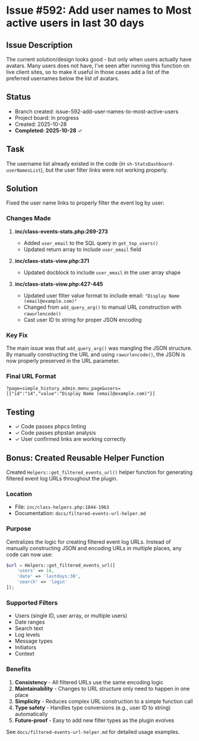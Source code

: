 # Issue #592: Add user names to Most active users in last 30 days

## Issue Description

The current solution/design looks good - but only when users actually have avatars. Many users does not have, I've seen after running this function on live client sites, so to make it useful in those cases add a list of the preferred usernames below the list of avatars.

## Status

- Branch created: issue-592-add-user-names-to-most-active-users
- Project board: In progress
- Created: 2025-10-28
- **Completed: 2025-10-28** ✓

## Task

The username list already existed in the code (in `sh-StatsDashboard-userNamesList`), but the user filter links were not working properly.

## Solution

Fixed the user name links to properly filter the event log by user:

### Changes Made

1. **inc/class-events-stats.php:269-273**
   - Added `user_email` to the SQL query in `get_top_users()`
   - Updated return array to include `user_email` field

2. **inc/class-stats-view.php:371**
   - Updated docblock to include `user_email` in the user array shape

3. **inc/class-stats-view.php:427-445**
   - Updated user filter value format to include email: `"Display Name (email@example.com)"`
   - Changed from `add_query_arg()` to manual URL construction with `rawurlencode()`
   - Cast user ID to string for proper JSON encoding

### Key Fix

The main issue was that `add_query_arg()` was mangling the JSON structure. By manually constructing the URL and using `rawurlencode()`, the JSON is now properly preserved in the URL parameter.

### Final URL Format

```
?page=simple_history_admin_menu_page&users=[{"id":"14","value":"Display Name (email@example.com)"}]
```

## Testing

- ✓ Code passes phpcs linting
- ✓ Code passes phpstan analysis
- ✓ User confirmed links are working correctly

## Bonus: Created Reusable Helper Function

Created `Helpers::get_filtered_events_url()` helper function for generating filtered event log URLs throughout the plugin.

### Location
- File: `inc/class-helpers.php:1844-1963`
- Documentation: `docs/filtered-events-url-helper.md`

### Purpose
Centralizes the logic for creating filtered event log URLs. Instead of manually constructing JSON and encoding URLs in multiple places, any code can now use:

```php
$url = Helpers::get_filtered_events_url([
    'users' => 14,
    'date' => 'lastdays:30',
    'search' => 'login'
]);
```

### Supported Filters
- Users (single ID, user array, or multiple users)
- Date ranges
- Search text
- Log levels
- Message types
- Initiators
- Context

### Benefits
1. **Consistency** - All filtered URLs use the same encoding logic
2. **Maintainability** - Changes to URL structure only need to happen in one place
3. **Simplicity** - Reduces complex URL construction to a simple function call
4. **Type safety** - Handles type conversions (e.g., user ID to string) automatically
5. **Future-proof** - Easy to add new filter types as the plugin evolves

See `docs/filtered-events-url-helper.md` for detailed usage examples.
